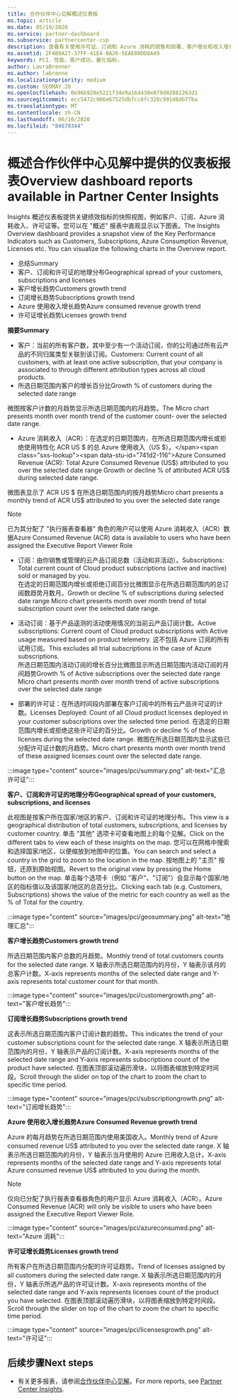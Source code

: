 ```yaml
---
title: 合作伙伴中心见解概述仪表板
ms.topic: article
ms.date: 05/19/2020
ms.service: partner-dashboard
ms.subservice: partnercenter-csp
description: 查看有关使用许可证、订阅和 Azure 消耗的销售和部署、客户增长和收入增长情况的快照。
ms.assetid: 2F4B9A27-37FF-41E4-8A26-5EAE88DD8A49
keywords: PCI，性能，客户成功，量化指标，
author: LauraBrenner
ms.author: labrenne
ms.localizationpriority: medium
ms.custom: SEOMAY.20
ms.openlocfilehash: 0e96b928e5221f34e9a16d430e079d02882263d1
ms.sourcegitcommit: ecc5472c986e67525dbfcc6fc328c991d6db77ba
ms.translationtype: MT
ms.contentlocale: zh-CN
ms.lasthandoff: 06/10/2020
ms.locfileid: "84679344"
---
```

# <a name="overview-dashboard-reports-available-in-partner-center-insights"></a><span data-ttu-id="741d2-104">概述合作伙伴中心见解中提供的仪表板报表</span><span class="sxs-lookup"><span data-stu-id="741d2-104">Overview dashboard reports available in Partner Center Insights</span></span>
 
<span data-ttu-id="741d2-105">Insights 概述仪表板提供关键绩效指标的快照视图，例如客户、订阅、Azure 消耗收入、许可证等。您可以在 "概述" 报表中直观显示以下图表。</span><span class="sxs-lookup"><span data-stu-id="741d2-105">The Insights Overview dashboard provides a snapshot view of the Key Performance Indicators such as Customers, Subscriptions, Azure Consumption Revenue, Licenses etc. You can visualize the following charts in the Overview report.</span></span> 

- <span data-ttu-id="741d2-106">总结</span><span class="sxs-lookup"><span data-stu-id="741d2-106">Summary</span></span>  
- <span data-ttu-id="741d2-107">客户、订阅和许可证的地理分布</span><span class="sxs-lookup"><span data-stu-id="741d2-107">Geographical spread of your customers, subscriptions and licenses</span></span>  
- <span data-ttu-id="741d2-108">客户增长趋势</span><span class="sxs-lookup"><span data-stu-id="741d2-108">Customers growth trend</span></span> 
- <span data-ttu-id="741d2-109">订阅增长趋势</span><span class="sxs-lookup"><span data-stu-id="741d2-109">Subscriptions growth trend</span></span> 
- <span data-ttu-id="741d2-110">Azure 使用收入增长趋势</span><span class="sxs-lookup"><span data-stu-id="741d2-110">Azure consumed revenue growth trend</span></span> 
- <span data-ttu-id="741d2-111">许可证增长趋势</span><span class="sxs-lookup"><span data-stu-id="741d2-111">Licenses growth trend</span></span> 

<span data-ttu-id="741d2-112">**摘要**</span><span class="sxs-lookup"><span data-stu-id="741d2-112">**Summary**</span></span>

- <span data-ttu-id="741d2-113">客户：当前的所有客户数，其中至少有一个活动订阅，你的公司通过所有云产品的不同归属类型关联到该订阅。</span><span class="sxs-lookup"><span data-stu-id="741d2-113">Customers: Current count of all customers, with at least one active subscription, that your company is associated to through different attribution types across all cloud products.</span></span> 
- <span data-ttu-id="741d2-114">所选日期范围内客户的增长百分比</span><span class="sxs-lookup"><span data-stu-id="741d2-114">Growth % of customers during the selected date range</span></span> 

<span data-ttu-id="741d2-115">微图按客户计数的月趋势显示所选日期范围内的月趋势。</span><span class="sxs-lookup"><span data-stu-id="741d2-115">The Micro chart presents month over month trend of the customer count-  over the selected date range.</span></span> 

 
- <span data-ttu-id="741d2-116">Azure 消耗收入（ACR）：在选定的日期范围内，在所选日期范围内增长或拒绝使用特性化 ACR US $ 的总 Azure 使用收入（US $）。</span><span class="sxs-lookup"><span data-stu-id="741d2-116">Azure Consumed Revenue (ACR): Total Azure Consumed Revenue (US$) attributed to you over the selected date range Growth or decline % of attributed ACR US$ during selected date range.</span></span>

<span data-ttu-id="741d2-117">微图表显示了 ACR US $ 在所选日期范围内的按月趋势</span><span class="sxs-lookup"><span data-stu-id="741d2-117">Micro chart presents a monthly trend of ACR US$ attributed to you over the selected date range</span></span> 
>[!Note] 
><span data-ttu-id="741d2-118">已为其分配了 "执行报表查看器" 角色的用户可以使用 Azure 消耗收入（ACR）数据</span><span class="sxs-lookup"><span data-stu-id="741d2-118">Azure Consumed Revenue (ACR) data is available to users who have been assigned the Executive Report Viewer Role</span></span> 
 
- <span data-ttu-id="741d2-119">订阅：由你销售或管理的云产品订阅总数（活动和非活动）。</span><span class="sxs-lookup"><span data-stu-id="741d2-119">Subscriptions: Total current count of Cloud product subscriptions (active and inactive) sold or managed by you.</span></span>  
<span data-ttu-id="741d2-120">在选定的日期范围内增长或拒绝订阅百分比微图显示在所选日期范围内的总订阅数趋势月数月。</span><span class="sxs-lookup"><span data-stu-id="741d2-120">Growth or decline % of subscriptions during selected date range Micro chart presents month over month trend of total subscription count over the selected date range.</span></span> 
 
- <span data-ttu-id="741d2-121">活动订阅：基于产品遥测的活动使用情况的当前云产品订阅计数。</span><span class="sxs-lookup"><span data-stu-id="741d2-121">Active subscriptions: Current count of Cloud product subscriptions with Active usage measured based on product telemetry.</span></span> <span data-ttu-id="741d2-122">这不包括 Azure 订阅的所有试用订阅。</span><span class="sxs-lookup"><span data-stu-id="741d2-122">This excludes all trial subscriptions in the case of Azure subscriptions.</span></span>  
<span data-ttu-id="741d2-123">所选日期范围内活动订阅的增长百分比微图显示所选日期范围内活动订阅的月间趋势</span><span class="sxs-lookup"><span data-stu-id="741d2-123">Growth % of Active subscriptions over the selected date range Micro chart presents month over month trend of active subscriptions over the selected date range</span></span> 
 
- <span data-ttu-id="741d2-124">部署的许可证：在所选时间段内部署在客户订阅中的所有云产品许可证的计数。</span><span class="sxs-lookup"><span data-stu-id="741d2-124">Licenses Deployed: Count of all Cloud product licenses deployed in your customer subscriptions over the selected time period.</span></span> <span data-ttu-id="741d2-125">在选定的日期范围内增长或拒绝这些许可证的百分比。</span><span class="sxs-lookup"><span data-stu-id="741d2-125">Growth or decline % of these licenses during the selected date range.</span></span> <span data-ttu-id="741d2-126">微图在所选日期范围内显示这些已分配许可证计数的月趋势。</span><span class="sxs-lookup"><span data-stu-id="741d2-126">Micro chart presents month over month trend of these assigned licenses count over the selected date range.</span></span>

:::image type="content" source="images/pci/summary.png" alt-text="汇总许可证":::

<span data-ttu-id="741d2-128">**客户、订阅和许可证的地理分布**</span><span class="sxs-lookup"><span data-stu-id="741d2-128">**Geographical spread of your customers, subscriptions, and licenses**</span></span> 

<span data-ttu-id="741d2-129">此视图是按客户所在国家/地区的客户、订阅和许可证的地理分布。</span><span class="sxs-lookup"><span data-stu-id="741d2-129">This view is a geographical distribution of total customers, subscriptions, and licenses by customer country.</span></span> <span data-ttu-id="741d2-130">单击 "其他" 选项卡可查看地图上的每个见解。</span><span class="sxs-lookup"><span data-stu-id="741d2-130">Click on the different tabs to view each of these insights on the map.</span></span> <span data-ttu-id="741d2-131">您可以在网格中搜索和选择国家/地区，以便缩放到地图中的位置。</span><span class="sxs-lookup"><span data-stu-id="741d2-131">You can search and select a country in the grid to zoom to the location in the map.</span></span> <span data-ttu-id="741d2-132">按地图上的 "主页" 按钮，还原到原始视图。</span><span class="sxs-lookup"><span data-stu-id="741d2-132">Revert to the original view by pressing the Home button on the map.</span></span> <span data-ttu-id="741d2-133">单击每个选项卡（例如 "客户"、"订阅"）会显示每个国家/地区的指标值以及该国家/地区的总百分比。</span><span class="sxs-lookup"><span data-stu-id="741d2-133">Clicking each tab (e.g. Customers, Subscriptions) shows the value of the metric for each country as well as the % of Total for the country.</span></span>  

:::image type="content" source="images/pci/geosummary.png" alt-text="地理汇总":::

<span data-ttu-id="741d2-135">**客户增长趋势**</span><span class="sxs-lookup"><span data-stu-id="741d2-135">**Customers growth trend**</span></span>

<span data-ttu-id="741d2-136">所选日期范围内客户总数的月趋势。</span><span class="sxs-lookup"><span data-stu-id="741d2-136">Monthly trend of total customers counts for the selected date range.</span></span> <span data-ttu-id="741d2-137">X 轴表示所选日期范围内的月份，Y 轴表示该月的总客户计数。</span><span class="sxs-lookup"><span data-stu-id="741d2-137">X-axis represents months of the selected date range and Y-axis represents total customer count for that month.</span></span> 

:::image type="content" source="images/pci/customergrowth.png" alt-text="客户增长趋势":::

<span data-ttu-id="741d2-139">**订阅增长趋势**</span><span class="sxs-lookup"><span data-stu-id="741d2-139">**Subscriptions growth trend**</span></span>

<span data-ttu-id="741d2-140">这表示所选日期范围内客户订阅计数的趋势。</span><span class="sxs-lookup"><span data-stu-id="741d2-140">This indicates the trend of your customer subscriptions count for the selected date range.</span></span> <span data-ttu-id="741d2-141">X 轴表示所选日期范围内的月份，Y 轴表示产品的订阅计数。</span><span class="sxs-lookup"><span data-stu-id="741d2-141">X-axis represents months of the selected date range and Y-axis represents subscriptions count of the product have selected.</span></span> <span data-ttu-id="741d2-142">在图表顶部滚动遍历滑块，以将图表缩放到特定时间段。</span><span class="sxs-lookup"><span data-stu-id="741d2-142">Scroll through the slider on top of the chart to zoom the chart to specific time period.</span></span> 

:::image type="content" source="images/pci/subscriptiongrowth.png" alt-text="订阅增长趋势":::

<span data-ttu-id="741d2-144">**Azure 使用收入增长趋势**</span><span class="sxs-lookup"><span data-stu-id="741d2-144">**Azure Consumed Revenue growth trend**</span></span>

<span data-ttu-id="741d2-145">Azure 的每月趋势在所选日期范围内使用美国收入。</span><span class="sxs-lookup"><span data-stu-id="741d2-145">Monthly trend of Azure consumed revenue US$ attributed to you over the selected date range.</span></span> <span data-ttu-id="741d2-146">X 轴表示所选日期范围内的月份，Y 轴表示当月使用的 Azure 已用收入总计。</span><span class="sxs-lookup"><span data-stu-id="741d2-146">X-axis represents months of the selected date range and Y-axis represents total Azure consumed revenue US$ attributed to you during the month.</span></span>
   
>[!Note] 
><span data-ttu-id="741d2-147">仅向已分配了执行报表查看器角色的用户显示 Azure 消耗收入（ACR）。</span><span class="sxs-lookup"><span data-stu-id="741d2-147">Azure Consumed Revenue (ACR) will only be visible to users who have been assigned the Executive Report Viewer Role.</span></span> 

:::image type="content" source="images/pci/azureconsumed.png" alt-text="Azure 消耗":::

<span data-ttu-id="741d2-149">**许可证增长趋势**</span><span class="sxs-lookup"><span data-stu-id="741d2-149">**Licenses growth trend**</span></span>
 
<span data-ttu-id="741d2-150">所有客户在所选日期范围内分配的许可证趋势。</span><span class="sxs-lookup"><span data-stu-id="741d2-150">Trend of licenses assigned by all customers during the selected date range.</span></span> <span data-ttu-id="741d2-151">X 轴表示所选日期范围内的月份，Y 轴表示所选产品的许可证计数。</span><span class="sxs-lookup"><span data-stu-id="741d2-151">X-axis represents months of the selected date range and Y-axis represents licenses count of the product you have selected.</span></span> <span data-ttu-id="741d2-152">在图表顶部滚动遍历滑块，以将图表缩放到特定时间段。</span><span class="sxs-lookup"><span data-stu-id="741d2-152">Scroll through the slider on top of the chart to zoom the chart to specific time period.</span></span>  

:::image type="content" source="images/pci/licensesgrowth.png" alt-text="许可证":::

## <a name="next-steps"></a><span data-ttu-id="741d2-154">后续步骤</span><span class="sxs-lookup"><span data-stu-id="741d2-154">Next steps</span></span>

- <span data-ttu-id="741d2-155">有关更多报表，请参阅[合作伙伴中心见解](partner-center-insights.md)。</span><span class="sxs-lookup"><span data-stu-id="741d2-155">For more reports, see [Partner Center Insights](partner-center-insights.md).</span></span>
